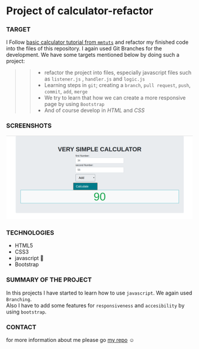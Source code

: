 # Project of calculator-refactor
### TARGET
I Follow [basic calculator tutorial from `mmtuts`](https://www.youtube.com/watch?v=qQEYAOPWDzk) and refactor my finished code into the files of this repository.  I again used Git Branches for the development.
We have some targets mentioned below by doing such a project:  
>>* refactor the project into files, especially javascript files such as `listener.js` , `handler.js` and `logic.js`
>>* Learning steps in `git`; creating a `branch`, `pull request`, `push`, `commit`, `add`, `merge`  
>>* We try to learn that how we can create a more responsive page by using `Bootstrap` 
>>* And of course develop in *HTML* and *CSS*
### SCREENSHOTS
![](https://github.com/feridunAKYOL/feridunakyol.github.io/blob/master/calculator.png)

### TECHNOLOGIES
- HTML5
- CSS3  
- javascript :muscle:
- Bootstrap
### SUMMARY OF THE PROJECT
In this projects I have started to learn how to use `javascript`. We again used `Branching`.  
Also I have to add some features for `responsiveness` and `accesibility` by using `bootstrap`. 

### CONTACT
for more information about me please go [my repo](https://github.com/feridunAKYOL/feridunakyol.github.io) :relaxed: 


